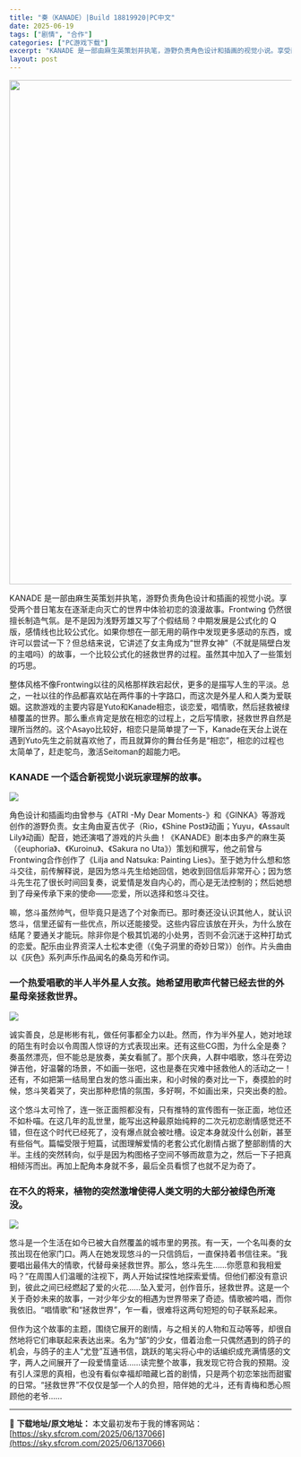 ```yaml
---
title: "奏（KANADE）|Build 18819920|PC中文"
date: 2025-06-19
tags: ["剧情", "合作"]
categories: ["PC游戏下载"]
excerpt: "KANADE 是一部由麻生英策划并执笔，游野负责角色设计和插画的视觉小说。享受两个昔日笔友在逐渐走向灭亡的世界中体验初恋的浪漫故事。Frontwing 仍然很擅长制造气氛。是不是因为浅野芳雄又写了个假结局？中期发展是公式化的 Q 版，感情线也比较公式化。如果你想在一部无用的萌作中发现更多感动的东西，&hellip;"
layout: post
---
```


<img class="aligncenter size-full wp-image-137067" src="https://sky.sfcrom.com/wp-content/uploads/2025/06/2025061907141850.webp" alt="" width="600" height="900" />

KANADE 是一部由麻生英策划并执笔，游野负责角色设计和插画的视觉小说。享受两个昔日笔友在逐渐走向灭亡的世界中体验初恋的浪漫故事。Frontwing 仍然很擅长制造气氛。是不是因为浅野芳雄又写了个假结局？中期发展是公式化的 Q 版，感情线也比较公式化。如果你想在一部无用的萌作中发现更多感动的东西，或许可以尝试一下？但总结来说，它讲述了女主角成为“世界女神”（不就是隔壁白发的主唱吗）的故事，一个比较公式化的拯救世界的过程。虽然其中加入了一些策划的巧思。

整体风格不像Frontwing以往的风格那样跌宕起伏，更多的是描写人生的平淡。总之，一社以往的作品都喜欢站在两件事的十字路口，而这次是外星人和人类为爱联姻。这款游戏的主要内容是Yuto和Kanade相恋，谈恋爱，唱情歌，然后拯救被绿植覆盖的世界。那么重点肯定是放在相恋的过程上，之后写情歌，拯救世界自然是理所当然的。这个Asayo比较好，相恋只是简单提了一下，Kanade在天台上说在遇到Yuto先生之前就喜欢他了，而且就算你的舞台任务是“相恋”，相恋的过程也太简单了，赶走鸵鸟，激活Seitoman的超能力吧。
<h3>KANADE 一个适合新视觉小说玩家理解的故事。</h3>
<img src="https://shared.akamai.steamstatic.com/store_item_assets/steam/apps/3104270/e608fb84bacec86390afbbb529d495717aa70e03/ss_e608fb84bacec86390afbbb529d495717aa70e03.1920x1080.jpg?t=1749691257" />

角色设计和插画均由曾参与《ATRI -My Dear Moments-》和《GINKA》等游戏创作的游野负责。女主角由夏吉优子（Rio，《Shine Post》动画；Yuyu，《Assault Lily》动画）配音，她还演唱了游戏的片头曲！《KANADE》剧本由多产的麻生英（《euphoria》、《Kuroinu》、《Sakura no Uta》）策划和撰写，他之前曾与Frontwing合作创作了《Lilja and Natsuka: Painting Lies》。至于她为什么想和悠斗交往，前传解释说，是因为悠斗先生给她回信，她收到回信后非常开心；因为悠斗先生花了很长时间回复奏，说爱情是发自内心的，而心是无法控制的；然后她想到了母亲传承下来的使命——恋爱，所以选择和悠斗交往。

嘛，悠斗虽然帅气，但毕竟只是选了个对象而已。那时奏还没认识其他人，就认识悠斗，信里还留有一些优点，所以还能接受。这些内容应该放在开头，为什么放在结尾？要通关才能玩。除非你是个极其饥渴的小处男，否则不会沉迷于这种打劫式的恋爱。配乐由业界资深人士松本史德（《兔子洞里的奇妙日常》）创作。片头曲由以《灰色》系列声乐作品闻名的桑岛芳和作词。
<h3>一个热爱唱歌的半人半外星人女孩。她希望用歌声代替已经去世的外星母亲拯救世界。</h3>
<img src="https://shared.akamai.steamstatic.com/store_item_assets/steam/apps/3104270/9d94640a81cb553e022ad004e23a259b9d0e855e/ss_9d94640a81cb553e022ad004e23a259b9d0e855e.1920x1080.jpg?t=1749691257" />

诚实善良，总是彬彬有礼，做任何事都全力以赴。然而，作为半外星人，她对地球的陌生有时会以令周围人惊讶的方式表现出来。还有这些CG图，为什么全是奏？奏虽然漂亮，但不能总是放奏，美女看腻了。那个庆典，人群中唱歌，悠斗在旁边弹吉他，好温馨的场景，不如画一张吧，这也是奏在灾难中拯救他人的活动之一！还有，不如把第一结局里白发的悠斗画出来，和小时候的奏对比一下，奏摸脸的时候，悠斗笑着哭了，突出那种悲情的氛围，多好啊，不如画出来，只突出奏的脸。

这个悠斗太可怜了，连一张正面照都没有，只有推特的宣传图有一张正面，地位还不如朴喵。在这几年的乱世里，能写出这种最原始纯粹的二次元初恋剧情感觉还不错，但在这个时代已经死了，没有爆点就会被吐槽。设定本身就没什么创新，甚至有些俗气。篇幅受限于短篇，试图理解爱情的老套公式化剧情占据了整部剧情的大半。主线的突然转向，似乎是因为构图格子空间不够而故意为之，然后一下子把真相倾泻而出。再加上配角本身就不多，最后全员看惯了也就不足为奇了。
<h3>在不久的将来，植物的突然激增使得人类文明的大部分被绿色所淹没。</h3>
<img src="https://shared.akamai.steamstatic.com/store_item_assets/steam/apps/3104270/30876f2d43bb2e7be4e262cd966540db26fdd123/ss_30876f2d43bb2e7be4e262cd966540db26fdd123.1920x1080.jpg?t=1749691257" />

悠斗是一个生活在如今已被大自然覆盖的城市里的男孩。有一天，一个名叫奏的女孩出现在他家门口。两人在她发现悠斗的一只信鸽后，一直保持着书信往来。“我要唱出最伟大的情歌，代替母亲拯救世界。那么，悠斗先生……你愿意和我相爱吗？”在周围人们温暖的注视下，两人开始试探性地探索爱情。但他们都没有意识到，彼此之间已经燃起了爱的火花……坠入爱河，创作音乐，拯救世界。这是一个关于奇妙未来的故事，一对少年少女的相遇为世界带来了奇迹。情歌被吟唱，而你我依旧。“唱情歌”和“拯救世界”，乍一看，很难将这两句短短的句子联系起来。

但作为这个故事的主题，围绕它展开的剧情，与之相关的人物和互动等等，却很自然地将它们串联起来表达出来。名为“邹”的少女，借着治愈一只偶然遇到的鸽子的机会，与鸽子的主人“尤登”互通书信，跳跃的笔尖将心中的话编织成充满情感的文字，两人之间展开了一段爱情童话……读完整个故事，我发现它符合我的预期。没有引人深思的真相，也没有看似幸福却暗藏匕首的剧情，只是两个初恋笨拙而甜蜜的日常。“拯救世界”不仅仅是邹一个人的负担，陪伴她的尤斗，还有青梅和悉心照顾他的老爷……

---
📖 **下载地址/原文地址：** 本文最初发布于我的博客网站：[https://sky.sfcrom.com/2025/06/137066](https://sky.sfcrom.com/2025/06/137066)
